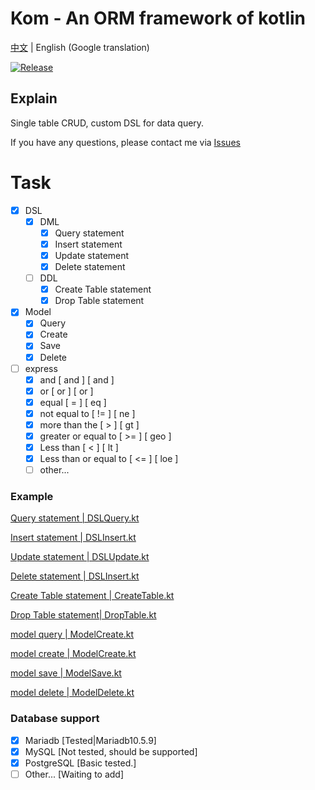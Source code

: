 # Kom - An ORM framework of kotlin

[中文](./README.md) | English (Google translation)

[![Release](https://jitpack.io/v/zhaofanzhe/Kom.svg)](https://jitpack.io/#zhaofanzhe/Kom)

## Explain
Single table CRUD, custom DSL for data query.

If you have any questions, please contact me via [Issues](https://github.com/zhaofanzhe/Kom/issues)

# Task

* [X] DSL
  * [X] DML
    * [X] Query statement
    * [X] Insert statement
    * [X] Update statement
    * [X] Delete statement
  * [ ] DDL
    * [X] Create Table statement
    * [X] Drop Table statement
* [X] Model
  * [X] Query
  * [X] Create
  * [X] Save
  * [X] Delete
* [ ] express
  * [X] and [ and ] [ and ]
  * [X] or [ or ] [ or ]
  * [X] equal [ = ] [ eq ]
  * [X] not equal to [ != ] [ ne ]
  * [X] more than the [ > ] [ gt ]
  * [X] greater or equal to [ >= ] [ geo ]
  * [X] Less than [ < ] [ lt ]
  * [X] Less than or equal to [ <= ] [ loe ]
  * [ ] other...

### Example

[Query statement | DSLQuery.kt](./src/test/kotlin/io/github/zhaofanzhe/kom/DSLQuery.kt)

[Insert statement | DSLInsert.kt](./src/test/kotlin/io/github/zhaofanzhe/kom/DSLInsert.kt)

[Update statement | DSLUpdate.kt](./src/test/kotlin/io/github/zhaofanzhe/kom/DSLUpdate.kt)

[Delete statement | DSLInsert.kt](./src/test/kotlin/io/github/zhaofanzhe/kom/DSLDelete.kt)

[Create Table statement | CreateTable.kt](./src/test/kotlin/io/github/zhaofanzhe/kom/support/mysql/CreateTable.kt)

[Drop Table statement| DropTable.kt](./src/test/kotlin/io/github/zhaofanzhe/kom/support/mysql/DropTable.kt)

[model query | ModelCreate.kt](./src/test/kotlin/io/github/zhaofanzhe/kom/ModelQuery.kt)

[model create | ModelCreate.kt](./src/test/kotlin/io/github/zhaofanzhe/kom/ModelCreate.kt)

[model save | ModelSave.kt](./src/test/kotlin/io/github/zhaofanzhe/kom/ModelSave.kt)

[model delete | ModelDelete.kt](./src/test/kotlin/io/github/zhaofanzhe/kom/ModelDelete.kt)

### Database support

* [X] Mariadb [Tested|Mariadb10.5.9]
* [X] MySQL [Not tested, should be supported]
* [X] PostgreSQL [Basic tested.]
* [ ] Other... [Waiting to add]